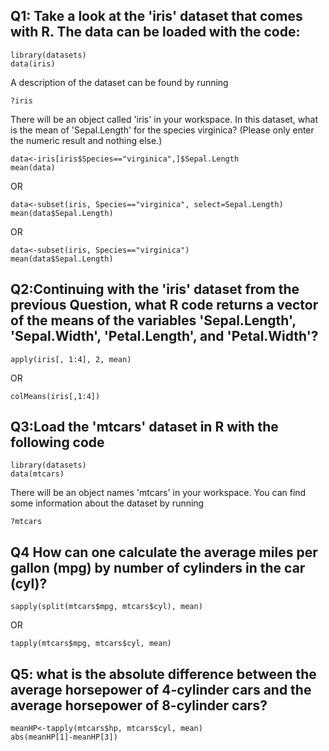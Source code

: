 ## Q1: Take a look at the 'iris' dataset that comes with R. The data can be loaded with the code:
```
library(datasets)
data(iris)
```
A description of the dataset can be found by running
```
?iris
```
There will be an object called 'iris' in your workspace. 
In this dataset, what is the mean of 'Sepal.Length' for the species virginica? 
(Please only enter the numeric result and nothing else.)
```
data<-iris[iris$Species=="virginica",]$Sepal.Length
mean(data)
```
OR
```
data<-subset(iris, Species=="virginica", select=Sepal.Length)
mean(data$Sepal.Length)
```
OR
```
data<-subset(iris, Species=="virginica")
mean(data$Sepal.Length)
```

## Q2:Continuing with the 'iris' dataset from the previous Question, what R code returns a vector of the means of the variables  'Sepal.Length', 'Sepal.Width', 'Petal.Length', and 'Petal.Width'?
```
apply(iris[, 1:4], 2, mean)
```
OR
```
colMeans(iris[,1:4])
```
## Q3:Load the 'mtcars' dataset in R with the following code
```
library(datasets)
data(mtcars)
```
There will be an object names 'mtcars' in your workspace. You can find some information about the dataset by running
```
?mtcars
```
## Q4 How can one calculate the average miles per gallon (mpg) by number of cylinders in the car (cyl)?
```
sapply(split(mtcars$mpg, mtcars$cyl), mean)
```
OR
```
tapply(mtcars$mpg, mtcars$cyl, mean)
```
## Q5: what is the absolute difference between the average horsepower of 4-cylinder cars and the average horsepower of 8-cylinder cars?
```
meanHP<-tapply(mtcars$hp, mtcars$cyl, mean)
abs(meanHP[1]-meanHP[3])
```
